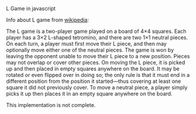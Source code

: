 L Game in javascript

Info about L game from <a href="https://en.wikipedia.org/wiki/L_game">wikipedia</a>:<br>
<p>
The L game is a two-player game played on a board of 4×4 squares. Each player has a 3×2 L-shaped tetromino, and there are two 1×1 neutral pieces.
On each turn, a player must first move their L piece, and then may optionally move either one of the neutral pieces. The game is won by leaving the opponent unable to move their L piece to a new position.
Pieces may not overlap or cover other pieces. On moving the L piece, it is picked up and then placed in empty squares anywhere on the board. It may be rotated or even flipped over in doing so; the only rule is that it must end in a different position from the position it started—thus covering at least one square it did not previously cover. To move a neutral piece, a player simply picks it up then places it in an empty square anywhere on the board.
</p>

This implementation is not complete.
